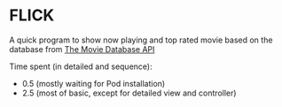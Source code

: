 # FLICK

A quick program to show now playing and top rated movie based on the database from [The Movie Database API](http://docs.themoviedb.apiary.io/)

Time spent (in detailed and sequence):
- 0.5 (mostly waiting for Pod installation)
- 2.5 (most of basic, except for detailed view and controller)
